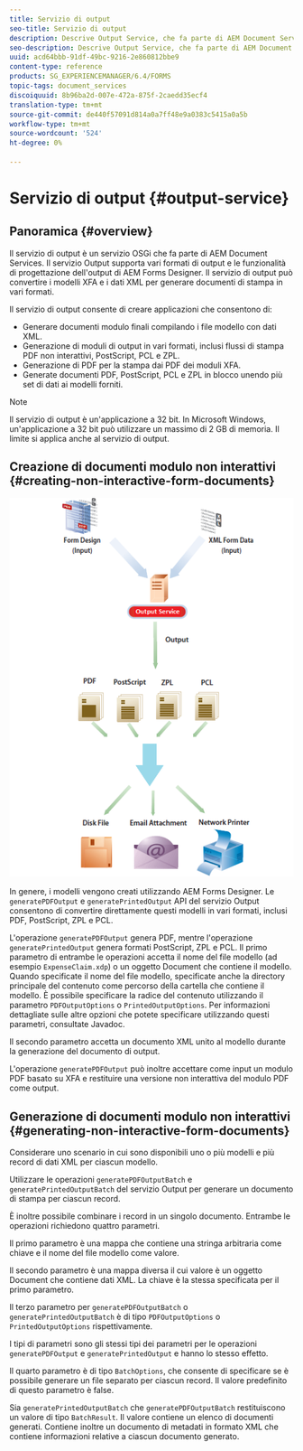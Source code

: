 ```yaml
---
title: Servizio di output
seo-title: Servizio di output
description: Descrive Output Service, che fa parte di AEM Document Services
seo-description: Descrive Output Service, che fa parte di AEM Document Services
uuid: acd64bbb-91df-49bc-9216-2e860812bbe9
content-type: reference
products: SG_EXPERIENCEMANAGER/6.4/FORMS
topic-tags: document_services
discoiquuid: 8b96ba2d-007e-472a-875f-2caedd35ecf4
translation-type: tm+mt
source-git-commit: de440f57091d814a0a7ff48e9a0383c5415a0a5b
workflow-type: tm+mt
source-wordcount: '524'
ht-degree: 0%

---
```



# Servizio di output {#output-service}

## Panoramica {#overview}

Il servizio di output è un servizio OSGi che fa parte di AEM Document Services. Il servizio Output supporta vari formati di output e le funzionalità di progettazione dell&#39;output di  AEM Forms Designer. Il servizio di output può convertire i modelli XFA e i dati XML per generare documenti di stampa in vari formati.

Il servizio di output consente di creare applicazioni che consentono di:

* Generare documenti modulo finali compilando i file modello con dati XML.
* Generazione di moduli di output in vari formati, inclusi flussi di stampa PDF non interattivi, PostScript, PCL e ZPL.
* Generazione di PDF per la stampa dai PDF dei moduli XFA.
* Generate documenti PDF, PostScript, PCL e ZPL in blocco unendo più set di dati ai modelli forniti.

>[!NOTE]
>
>Il servizio di output è un&#39;applicazione a 32 bit. In Microsoft Windows, un&#39;applicazione a 32 bit può utilizzare un massimo di 2 GB di memoria. Il limite si applica anche al servizio di output.

## Creazione di documenti modulo non interattivi {#creating-non-interactive-form-documents}

![usingoutput_modified](assets/usingoutput_modified.png)

In genere, i modelli vengono creati utilizzando  AEM Forms Designer. Le `generatePDFOutput` e `generatePrintedOutput` API del servizio Output consentono di convertire direttamente questi modelli in vari formati, inclusi PDF, PostScript, ZPL e PCL.

L&#39;operazione `generatePDFOutput` genera PDF, mentre l&#39;operazione `generatePrintedOutput` genera formati PostScript, ZPL e PCL. Il primo parametro di entrambe le operazioni accetta il nome del file modello (ad esempio `ExpenseClaim.xdp`) o un oggetto Document che contiene il modello. Quando specificate il nome del file modello, specificate anche la directory principale del contenuto come percorso della cartella che contiene il modello. È possibile specificare la radice del contenuto utilizzando il parametro `PDFOutputOptions` o `PrintedOutputOptions`. Per informazioni dettagliate sulle altre opzioni che potete specificare utilizzando questi parametri, consultate Javadoc.

Il secondo parametro accetta un documento XML unito al modello durante la generazione del documento di output.

L&#39;operazione `generatePDFOutput` può inoltre accettare come input un modulo PDF basato su XFA e restituire una versione non interattiva del modulo PDF come output.

## Generazione di documenti modulo non interattivi {#generating-non-interactive-form-documents}

Considerare uno scenario in cui sono disponibili uno o più modelli e più record di dati XML per ciascun modello.

Utilizzare le operazioni `generatePDFOutputBatch` e `generatePrintedOutputBatch` del servizio Output per generare un documento di stampa per ciascun record.

È inoltre possibile combinare i record in un singolo documento. Entrambe le operazioni richiedono quattro parametri.

Il primo parametro è una mappa che contiene una stringa arbitraria come chiave e il nome del file modello come valore.

Il secondo parametro è una mappa diversa il cui valore è un oggetto Document che contiene dati XML. La chiave è la stessa specificata per il primo parametro.

Il terzo parametro per `generatePDFOutputBatch` o `generatePrintedOutputBatch` è di tipo `PDFOutputOptions` o `PrintedOutputOptions` rispettivamente.

I tipi di parametri sono gli stessi tipi dei parametri per le operazioni `generatePDFOutput` e `generatePrintedOutput` e hanno lo stesso effetto.

Il quarto parametro è di tipo `BatchOptions`, che consente di specificare se è possibile generare un file separato per ciascun record. Il valore predefinito di questo parametro è false.

Sia `generatePrintedOutputBatch` che `generatePDFOutputBatch` restituiscono un valore di tipo `BatchResult`. Il valore contiene un elenco di documenti generati. Contiene inoltre un documento di metadati in formato XML che contiene informazioni relative a ciascun documento generato.
